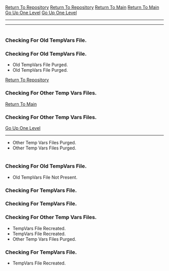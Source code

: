 [Return To Repository](https://github.com/DigitalWarrior/piholeparser/)
[Return To Repository](https://github.com/DigitalWarrior/piholeparser/)
[Return To Main](https://github.com/DigitalWarrior/piholeparser/blob/master/RecentRunLogs/Mainlog.md)
[Return To Main](https://github.com/DigitalWarrior/piholeparser/blob/master/RecentRunLogs/Mainlog.md)
[Go Up One Level](https://github.com/DigitalWarrior/piholeparser/blob/master/RecentRunLogs/TopLevelScripts/10-Running-Initial-Tasks.md)
[Go Up One Level](https://github.com/DigitalWarrior/piholeparser/blob/master/RecentRunLogs/TopLevelScripts/10-Running-Initial-Tasks.md)
____________________________________
____________________________________
# 
# 
### Checking For Old TempVars File.
### Checking For Old TempVars File.
* Old TempVars File Purged.
* Old TempVars File Purged.

[Return To Repository](https://github.com/DigitalWarrior/piholeparser/)

### Checking For Other Temp Vars Files.
[Return To Main](https://github.com/DigitalWarrior/piholeparser/blob/master/RecentRunLogs/Mainlog.md)
### Checking For Other Temp Vars Files.
[Go Up One Level](https://github.com/DigitalWarrior/piholeparser/blob/master/RecentRunLogs/TopLevelScripts/10-Running-Initial-Tasks.md)
____________________________________
* Other Temp Vars Files Purged.
* Other Temp Vars Files Purged.
# 
### Checking For Old TempVars File.


* Old TempVars File Not Present.

### Checking For TempVars File.
### Checking For TempVars File.
### Checking For Other Temp Vars Files.
* TempVars File Recreated.
* TempVars File Recreated.
* Other Temp Vars Files Purged.

### Checking For TempVars File.
* TempVars File Recreated.
